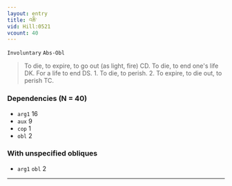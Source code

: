 ```yaml
---
layout: entry
title: འཆི་
vid: Hill:0521
vcount: 40
---
```

`Involuntary` `Abs-Obl`
> To die, to expire, to go out (as light, fire) CD\.
 To die, to end one's life DK\.
 For a life to end DS\.
 1\.
 To die, to perish\.
 2\.
 To expire, to die out, to perish TC\.

### Dependencies (N = 40)
* `arg1` 16
* `aux` 9
* `cop` 1
* `obl` 2


### With unspecified obliques
* `arg1` `obl` 2

---

